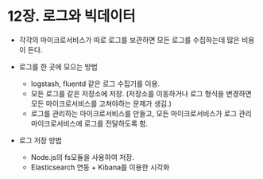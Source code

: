 # 12장. 로그와 빅데이터

- 각각의 마이크로서비스가 따로 로그를 보관하면 모든 로그를 수집하는데 많은 비용이 든다.

- 로그를 한 곳에 모으는 방법
  - logstash, fluentd 같은 로그 수집기를 이용.
  - 모든 로그를 같은 저장소에 저장. (저장소를 이동하거나 로그 형식을 변경하면 모든 마이크로서비스를 고쳐야하는 문제가 생김.)
  - 로그를 관리하는 마이크로서비스를 만들고, 모든 마이크로서비스가 로그 관리 마이크로서비스에 로그를 전달하도록 함.
- 로그 저장 방법
  - Node.js의 fs모듈을 사용하여 저장.
  - Elasticsearch 연동 + Kibana를 이용한 시각화